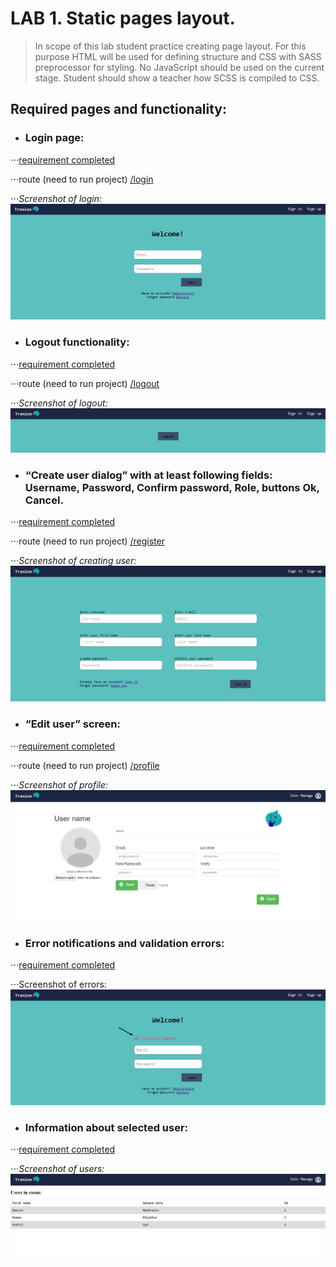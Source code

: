 # LAB 1. Static pages layout.
> In scope of this lab student practice creating page layout. For this purpose HTML will be used
> for defining structure and CSS with SASS preprocessor for styling. No JavaScript should 
> be used on the current stage. Student should show a teacher how SCSS is compiled to CSS.

## Required pages and functionality:

- ### Login page:

⋅⋅⋅[requirement completed](https://github.com/nosoccus/Tronion/tree/master/client/templates/login/login.html)

⋅⋅⋅route (need to run project) [/login](http://127.0.0.1:5000/login)

⋅⋅⋅_Screenshot of login:_
![alt-текст](https://github.com/nosoccus/Tronion/raw/master/WebDevelopment/Lab1/img/login1.png "Login")
  
  
- ### Logout functionality:

⋅⋅⋅[requirement completed](https://github.com/nosoccus/Tronion/tree/master/client/templates/login/logout.html)

⋅⋅⋅route (need to run project) [/logout](http://127.0.0.1:5000/logout)

⋅⋅⋅_Screenshot of logout:_
![alt-текст](https://github.com/nosoccus/Tronion/raw/master/WebDevelopment/Lab1/img/logout1.png "Logout")
  
  
- ### “Create user dialog” with at least following fields: Username, Password, Confirm password, Role, buttons Ok, Cancel.

⋅⋅⋅[requirement completed](https://github.com/nosoccus/Tronion/tree/master/client/templates/registration/register.html)
  
⋅⋅⋅route (need to run project) [/register](http://127.0.0.1:5000/register)
 
⋅⋅⋅_Screenshot of creating user:_
![alt-текст](https://github.com/nosoccus/Tronion/raw/master/WebDevelopment/Lab1/img/signup1.png "Logout")
  
  
- ### “Edit user” screen:

⋅⋅⋅[requirement completed](https://github.com/nosoccus/Tronion/tree/master/client/templates/profile/profile.html)
  
⋅⋅⋅route (need to run project) [/profile](http://127.0.0.1:5000/profile)

⋅⋅⋅_Screenshot of profile:_
![alt-текст](https://github.com/nosoccus/Tronion/raw/master/WebDevelopment/Lab1/img/profile.png "Profile")
  
  
- ### Error notifications and validation errors:

⋅⋅⋅[requirement completed](https://github.com/nosoccus/Tronion/blob/master/client/static/scripts/login/login_request.js)
  
⋅⋅⋅Screenshot of errors:
![alt-текст](https://github.com/nosoccus/Tronion/raw/master/WebDevelopment/Lab1/img/error.png "Errors")
  
  
- ### Information about selected user:

⋅⋅⋅[requirement completed](https://github.com/nosoccus/Tronion/blob/master/client/templates/room/manage_room.html)

⋅⋅⋅_Screenshot of users:_
![alt-текст](https://github.com/nosoccus/Tronion/raw/master/WebDevelopment/Lab1/img/users.png "Users")
